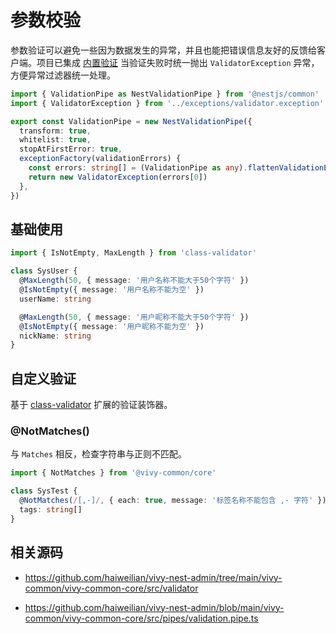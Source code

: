 # 参数校验

参数验证可以避免一些因为数据发生的异常，并且也能把错误信息友好的反馈给客户端。项目已集成 [内置验证](https://docs.nestjs.com/techniques/validation) 当验证失败时统一抛出 `ValidatorException` 异常，方便异常过滤器统一处理。

```ts
import { ValidationPipe as NestValidationPipe } from '@nestjs/common'
import { ValidatorException } from '../exceptions/validator.exception'

export const ValidationPipe = new NestValidationPipe({
  transform: true,
  whitelist: true,
  stopAtFirstError: true,
  exceptionFactory(validationErrors) {
    const errors: string[] = (ValidationPipe as any).flattenValidationErrors(validationErrors)
    return new ValidatorException(errors[0])
  },
})
```

## 基础使用

```ts
import { IsNotEmpty, MaxLength } from 'class-validator'

class SysUser {
  @MaxLength(50, { message: '用户名称不能大于50个字符' })
  @IsNotEmpty({ message: '用户名称不能为空' })
  userName: string

  @MaxLength(50, { message: '用户昵称不能大于50个字符' })
  @IsNotEmpty({ message: '用户昵称不能为空' })
  nickName: string
}
```

## 自定义验证

基于 [class-validator](https://github.com/typestack/class-validator#validation-decorators) 扩展的验证装饰器。

### @NotMatches()

与 `Matches` 相反，检查字符串与正则不匹配。

```ts
import { NotMatches } from '@vivy-common/core'

class SysTest {
  @NotMatches(/[,-]/, { each: true, message: '标签名称不能包含 ,- 字符' })
  tags: string[]
}
```

## 相关源码

- https://github.com/haiweilian/vivy-nest-admin/tree/main/vivy-common/vivy-common-core/src/validator

- https://github.com/haiweilian/vivy-nest-admin/blob/main/vivy-common/vivy-common-core/src/pipes/validation.pipe.ts
